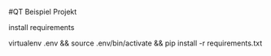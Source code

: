 #QT Beispiel Projekt

install requirements

virtualenv .env && source .env/bin/activate && pip install -r requirements.txt
